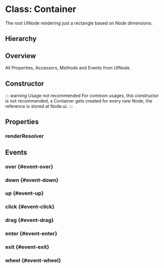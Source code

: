 # Class: Container

The root <Ref to="../classes/ui-node">UINode</Ref> rendering just a rectangle based on <Ref to="../classes/node">Node</Ref> dimensions.

## Hierarchy

<Hierarchy
  :extend="{name: 'UINode', link: '../classes/ui-node'}"
  :implement="[
    {name: 'Serializable', link: '../interfaces/serializable.html'}
  ]"
/>

## Overview

All Properties, Accessors, Methods and Events <Icon type="inherited" class="ml-0p5" /> from <Ref to="../classes/ui-node">UINode</Ref>.

<Overview :data="data" />

## Constructor

::: warning Usage not recommended
For common usages, this constructor is not recommended, a Container gets created for every new <Ref to="../classes/node">Node</Ref>, the reference is stored at <Ref to="../classes/node#ui">Node.ui</Ref>.
:::

<Method type="constructor">
  <template v-slot:signature>
    new Container(<strong>node: </strong><em><Ref to="../classes/node">Node</Ref></em>,
    <strong>width: </strong><em>number</em>,
    <strong>options: </strong><em><Ref to="../interfaces/container-options">ContainerOptions</Ref></em>):
    <em><Ref to="#class-container">Container</Ref></em>
  </template>
  <template v-slot:params>
    <Param name="node"><em><Ref to="../classes/node">Node</Ref></em></Param>
    <Param name="width"><em>number</em></Param>
    <Param name="options">
      <em><Ref to="../interfaces/container-options">ContainerOptions</Ref></em>
  <template v-slot:default-value>

  ```js
    {}
  ```

  </template>
    </Param>
  </template>
</Method>

## Properties

### renderResolver

<Property type="property" name="renderResolver">
  <template v-slot:type>
    <em><Ref to="../interfaces/render-resolver">RenderResolver</Ref>&lt;<Ref to="#class-container">Container</Ref>, <Ref to="../interfaces/container-render-params">ContainerRenderParams</Ref>&gt;</em>
  </template>
  <template v-slot:default>
    <strong><Function class="mr-0p5" /></strong><em>() => null</em>
  </template>
  <template v-slot:desc>
    A <Ref to="../interfaces/render-resolver">RenderResolver</Ref> scoped to a single <Ref to="#class-container">Container</Ref> instance.
    <br/><br/>
    Any custom render function specified using this resolver will only affect this instance of Container.
  </template>
</Property>

## Events

### over <Icon type="event" /> {#event-over}

<Event type="event">
  <template v-slot:desc>
    When mouse over happens on this ui-node.
  </template>
</Event>

### down <Icon type="event" /> {#event-down}

<Event type="event">
  <template v-slot:desc>
    When touch down or mouse-left down occurs on this ui-node.
  </template>
</Event>


### up <Icon type="event" /> {#event-up}

<Event type="event">
  <template v-slot:desc>
    When touch up or mouse-left up happens on this ui-node.
  </template>
</Event>

### click <Icon type="event" /> {#event-click}

<Event type="event">
  <template v-slot:desc>
    When tap or mouse click happens on this ui-node.
  </template>
</Event>

### drag <Icon type="event" /> {#event-drag}

<Event type="event">
  <template v-slot:desc>
    When touch or mouse drag happens on this ui-node.
  </template>
</Event>

### enter <Icon type="event" /> {#event-enter}

<Event type="event">
  <template v-slot:desc>
    When mouse enter happens on this ui-node.
  </template>
</Event>

### exit <Icon type="event" /> {#event-exit}

<Event type="event">
  <template v-slot:desc>
    When mouse exit happens on this ui-node
  </template>
</Event>

### wheel <Icon type="event" /> {#event-wheel}

<Event type="event">
  <template v-slot:desc>
    When mouse scroll happens on this ui-node.
  </template>
</Event>

<script setup>
import data from '../../../../../reflections/api/classes/container.json';
</script>

